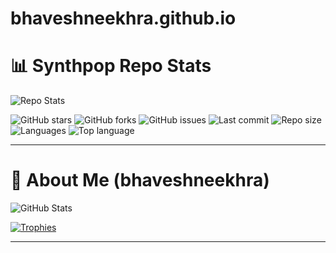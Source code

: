 # bhaveshneekhra.github.io


# 📊 Synthpop Repo Stats

![Repo Stats](https://github-readme-stats.vercel.app/api/pin/?username=bhaveshneekhra&repo=synthpop&theme=radical)

![GitHub stars](https://img.shields.io/github/stars/bhaveshneekhra/synthpop?style=social)
![GitHub forks](https://img.shields.io/github/forks/bhaveshneekhra/synthpop?style=social)
![GitHub issues](https://img.shields.io/github/issues/bhaveshneekhra/synthpop)
![Last commit](https://img.shields.io/github/last-commit/bhaveshneekhra/synthpop)
![Repo size](https://img.shields.io/github/repo-size/bhaveshneekhra/synthpop)
![Languages](https://img.shields.io/github/languages/count/bhaveshneekhra/synthpop)
![Top language](https://img.shields.io/github/languages/top/bhaveshneekhra/synthpop)

---

# 🧠 About Me (bhaveshneekhra)

![GitHub Stats](https://github-readme-stats.vercel.app/api?username=bhaveshneekhra&show_icons=true&count_private=true&theme=radical)

<!-- ![Streak Stats](https://github-readme-streak-stats.herokuapp.com?user=bhaveshneekhra&theme=radical) -->

[![Trophies](https://github-profile-trophy.vercel.app/?username=bhaveshneekhra&theme=radical&margin-w=15&margin-h=15)](https://github.com/ryo-ma/github-profile-trophy)

---